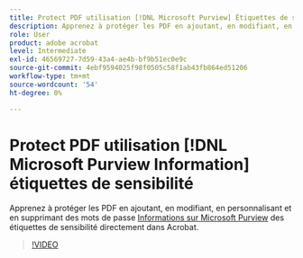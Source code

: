 ```yaml
---
title: Protect PDF utilisation [!DNL Microsoft Purview] Étiquettes de sensibilité
description: Apprenez à protéger les PDF en ajoutant, en modifiant, en personnalisant et en supprimant des mots de passe [!DNL Microsoft Purview] Étiquettes de sensibilité directement dans Acrobat
role: User
product: adobe acrobat
level: Intermediate
exl-id: 46569727-7d59-43a4-ae4b-bf9b51ec0e9c
source-git-commit: 4ebf9594025f98f0505c58f1ab43fb864ed51206
workflow-type: tm+mt
source-wordcount: '54'
ht-degree: 0%

---
```


# Protect PDF utilisation [!DNL Microsoft Purview Information] étiquettes de sensibilité

Apprenez à protéger les PDF en ajoutant, en modifiant, en personnalisant et en supprimant des mots de passe [Informations sur Microsoft Purview](https://learn.microsoft.com/en-us/microsoft-365/compliance/information-protection?view=o365-worldwide) des étiquettes de sensibilité directement dans Acrobat.

>[!VIDEO](https://video.tv.adobe.com/v/3410552?quality=12&learn=on&hidetitle=true)
